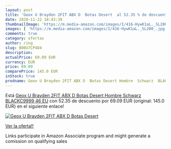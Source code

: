 ```yaml
---
layout: post
title: 'Geox U Brayden 2FIT ABX D  Botas Desert  al 52.35 % de descuento'
date: 2020-11-22 18:43:39
thumbnailImage: 'https://m.media-amazon.com/images/I/416-HywK1aL._SL200_.jpg'
images: [ 'https://m.media-amazon.com/images/I/416-HywK1aL._SL200_.jpg' ]
comments: true
category: ofertas
author: ring
slug: B00U7CP4D4
description:
actualPrice: 69.09 EUR
currency: EUR
price: 69.09
comparePrice: 145.0 EUR
inStock: true
prodname: Geox U Brayden 2FIT ABX D  Botas Desert Hombre  Schwarz  BLACKC9999   46 EU
---
```


Está [Geox U Brayden 2FIT ABX D  Botas Desert Hombre  Schwarz  BLACKC9999   46 EU](https://www.amazon.es/dp/B00U7CP4D4/?tag=tolees-21) con 52.35 de descuento por 69.09 EUR (original: 145.0 EUR) en el siguiente enlace!

[![Geox U Brayden 2FIT ABX D  Botas Desert ](https://m.media-amazon.com/images/I/416-HywK1aL._SL200_.jpg)](https://www.amazon.es/dp/B00U7CP4D4/?tag=tolees-21)

[Ver la oferta!!](https://www.amazon.es/dp/B00U7CP4D4/?tag=tolees-21)

Links participate in Amazon Associate program and might generate a comission on qualifying sales


